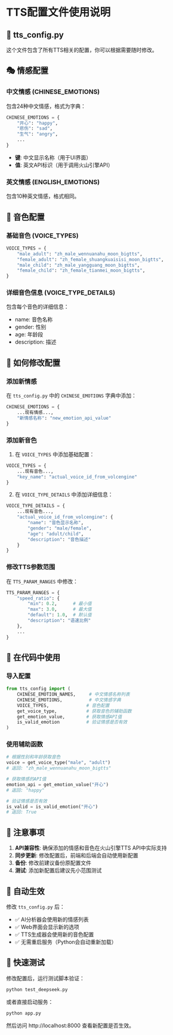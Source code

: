 # TTS配置文件使用说明

## 📄 tts_config.py

这个文件包含了所有TTS相关的配置，你可以根据需要随时修改。

## 🎭 情感配置

### 中文情感 (CHINESE_EMOTIONS)

包含24种中文情感，格式为字典：

```python
CHINESE_EMOTIONS = {
    "开心": "happy",
    "悲伤": "sad",
    "生气": "angry",
    ...
}
```

- **键**: 中文显示名称（用于UI界面）
- **值**: 英文API标识（用于调用火山引擎API）

### 英文情感 (ENGLISH_EMOTIONS)

包含10种英文情感，格式相同。

## 🎤 音色配置

### 基础音色 (VOICE_TYPES)

```python
VOICE_TYPES = {
    "male_adult": "zh_male_wennuanahu_moon_bigtts",
    "female_adult": "zh_female_shuangkuaisisi_moon_bigtts",
    "male_child": "zh_male_yangguang_moon_bigtts",
    "female_child": "zh_female_tianmei_moon_bigtts",
}
```

### 详细音色信息 (VOICE_TYPE_DETAILS)

包含每个音色的详细信息：
- name: 音色名称
- gender: 性别
- age: 年龄段
- description: 描述

## 🔧 如何修改配置

### 添加新情感

在 `tts_config.py` 中的 `CHINESE_EMOTIONS` 字典中添加：

```python
CHINESE_EMOTIONS = {
    ...现有情感...,
    "新情感名称": "new_emotion_api_value"
}
```

### 添加新音色

1. 在 `VOICE_TYPES` 中添加基础配置：

```python
VOICE_TYPES = {
    ...现有音色...,
    "key_name": "actual_voice_id_from_volcengine"
}
```

2. 在 `VOICE_TYPE_DETAILS` 中添加详细信息：

```python
VOICE_TYPE_DETAILS = {
    ...现有音色...,
    "actual_voice_id_from_volcengine": {
        "name": "音色显示名称",
        "gender": "male/female",
        "age": "adult/child",
        "description": "音色描述"
    }
}
```

### 修改TTS参数范围

在 `TTS_PARAM_RANGES` 中修改：

```python
TTS_PARAM_RANGES = {
    "speed_ratio": {
        "min": 0.2,      # 最小值
        "max": 3.0,      # 最大值
        "default": 1.0,  # 默认值
        "description": "语速比例"
    },
    ...
}
```

## 🔌 在代码中使用

### 导入配置

```python
from tts_config import (
    CHINESE_EMOTION_NAMES,     # 中文情感名称列表
    CHINESE_EMOTIONS,          # 中文情感字典
    VOICE_TYPES,              # 音色配置
    get_voice_type,           # 获取音色的辅助函数
    get_emotion_value,        # 获取情感API值
    is_valid_emotion          # 验证情感是否有效
)
```

### 使用辅助函数

```python
# 根据性别和年龄获取音色
voice = get_voice_type("male", "adult")
# 返回: "zh_male_wennuanahu_moon_bigtts"

# 获取情感的API值
emotion_api = get_emotion_value("开心")
# 返回: "happy"

# 验证情感是否有效
is_valid = is_valid_emotion("开心")
# 返回: True
```

## 📝 注意事项

1. **API兼容性**: 确保添加的情感和音色在火山引擎TTS API中实际支持
2. **同步更新**: 修改配置后，前端和后端会自动使用新配置
3. **备份**: 修改前建议备份原配置文件
4. **测试**: 添加新配置后建议先小范围测试

## 🔄 自动生效

修改 `tts_config.py` 后：
- ✅ AI分析器会使用新的情感列表
- ✅ Web界面会显示新的选项
- ✅ TTS生成器会使用新的音色配置
- ✅ 无需重启服务（Python会自动重新加载）

## 🚀 快速测试

修改配置后，运行测试脚本验证：

```bash
python test_deepseek.py
```

或者直接启动服务：

```bash
python app.py
```

然后访问 http://localhost:8000 查看新配置是否生效。
